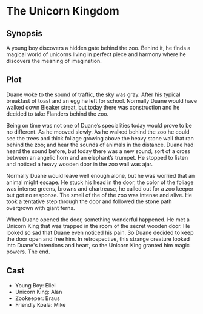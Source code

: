# The Unicorn Kingdom

## Synopsis

A young boy discovers a hidden gate behind the zoo.
Behind it, he finds a magical world of unicorns living in perfect piece and harmony where he discovers the meaning of imagination.

## Plot

Duane woke to the sound of traffic, the sky was gray.
After his typical breakfast of toast and an egg he left for school.
Normally Duane would have walked down Bleaker streat, but today there was construction and he decided to take Flanders behind the zoo.

Being on time was not one of Duane’s specialities today would prove to be no different.
As he mooved slowly.
As he walked behind the zoo he could see the trees and thick foliage growing above the heavy stone wall that ran behind the zoo; and hear the sounds of animals in the distance.
Duane had heard the sound before, but today there was a new sound, sort of a cross between an angelic horn and an elephant’s trumpet.
He stopped to listen and noticed a heavy wooden door in the zoo wall was ajar.

Normally Duane would leave well enough alone, but he was worried that an animal might escape.
He stuck his head in the door, the color of the foliage was intense greens, browns and chartreuse, he called out for a zoo keeper but got no response.
The smell of the of the zoo was intense and alive.
He took a tentative step through the door and followed the stone path overgrown with giant ferns.

When Duane opened the door, something wonderful happened. He met a Unicorn King that was trapped in the room of the secret wooden door. He looked so sad that Duane even noticed his pain. So Duane decided to keep the door open and free him. In retrospective, this strange creature looked into Duane's intentions and heart, so the Unicorn King granted him magic powers.
The end.

## Cast

* Young Boy: Eliel
* Unicorn King: Alan
* Zookeeper: Braus
* Friendly Koala: Mike
